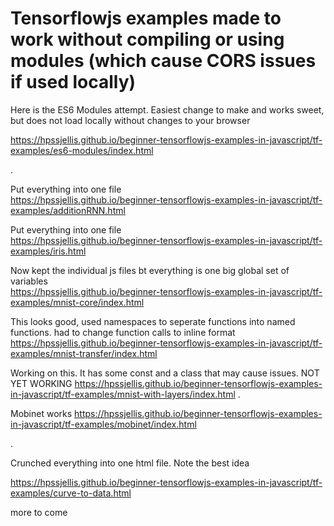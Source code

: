 

# Tensorflowjs examples made to work without compiling or using modules (which cause CORS issues if used locally)

Here is the ES6 Modules attempt. Easiest change to make and works sweet, but does not load locally without changes to your browser

https://hpssjellis.github.io/beginner-tensorflowjs-examples-in-javascript/tf-examples/es6-modules/index.html


.


Put everything into one file  
https://hpssjellis.github.io/beginner-tensorflowjs-examples-in-javascript/tf-examples/additionRNN.html

Put everything into one file  
https://hpssjellis.github.io/beginner-tensorflowjs-examples-in-javascript/tf-examples/iris.html

Now kept the individual js files bt everything is one big global set of variables  
https://hpssjellis.github.io/beginner-tensorflowjs-examples-in-javascript/tf-examples/mnist-core/index.html

This looks good, used namespaces to seperate functions into named functions. had to change function calls to inline format
https://hpssjellis.github.io/beginner-tensorflowjs-examples-in-javascript/tf-examples/mnist-transfer/index.html




Working on this. It has some const and a class that may cause issues. NOT YET WORKING
https://hpssjellis.github.io/beginner-tensorflowjs-examples-in-javascript/tf-examples/mnist-with-layers/index.html
.

Mobinet works
https://hpssjellis.github.io/beginner-tensorflowjs-examples-in-javascript/tf-examples/mobinet/index.html


.



Crunched everything into one html file. Note the best idea

https://hpssjellis.github.io/beginner-tensorflowjs-examples-in-javascript/tf-examples/curve-to-data.html






more to come
